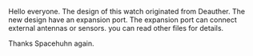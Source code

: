 Hello everyone.
The design of this watch originated from Deauther.
The new design have an expansion port.
The expansion port can connect external antennas or sensors.
you can read other files for details.

Thanks Spacehuhn again.
